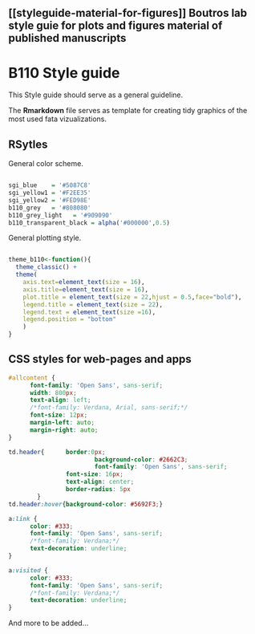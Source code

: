 [[styleguide-material-for-figures]]
Boutros lab style guie for plots and figures material of published manuscripts
----------------------------------------------

# B110 Style guide

This Style guide should serve as a general guideline. 

The **Rmarkdown** file serves as template for creating tidy graphics of the most
used fata vizualizations.


## RSytles

General color scheme.

```r

sgi_blue    = '#5087C8'
sgi_yellow1 = '#F2EE35'
sgi_yellow2 = '#FED98E'
b110_grey   = '#808080'
b110_grey_light   = '#909090'
b110_transparent_black = alpha('#000000',0.5)

```

General plotting style.

```r

theme_b110<-function(){
  theme_classic() +
  theme(
    axis.text=element_text(size = 16), 
    axis.title=element_text(size = 16),
    plot.title = element_text(size = 22,hjust = 0.5,face="bold"),
    legend.title = element_text(size = 22),
    legend.text = element_text(size =16),
    legend.position = "bottom"
    )
}

```

## CSS styles for web-pages and apps

```css
#allcontent {
      font-family: 'Open Sans', sans-serif;
      width: 800px;
      text-align: left;
      /*font-family: Verdana, Arial, sans-serif;*/
      font-size: 12px;
      margin-left: auto;
      margin-right: auto;
}

td.header{      border:0px;
                        background-color: #2662C3;
                        font-family: 'Open Sans', sans-serif;
                font-size: 16px;
                text-align: center;
                border-radius: 5px
        }
td.header:hover{background-color: #5692F3;}

a:link {
      color: #333;
      font-family: 'Open Sans', sans-serif;
      /*font-family: Verdana;*/
      text-decoration: underline;
}

a:visited {
      color: #333;
      font-family: 'Open Sans', sans-serif;
      /*font-family: Verdana;*/
      text-decoration: underline;
}
```
And more to be added...